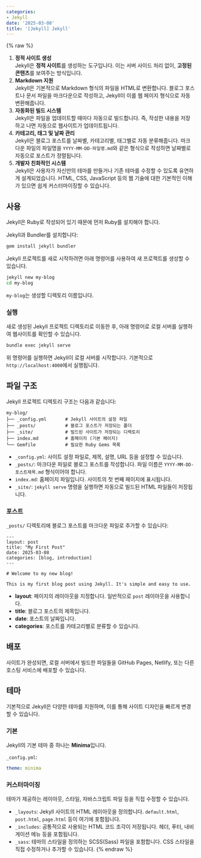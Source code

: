 ```yaml
---
categories:
- Jekyll
date: '2025-03-08'
title: '[Jekyll] Jekyll'
---
```


{% raw %}
1. **정적 사이트 생성**  
    Jekyll은 **정적 사이트**를 생성하는 도구입니다. 이는 서버 사이드 처리 없이, **고정된 콘텐츠**를 보여주는 방식입니다.
2. **Markdown 지원**  
    Jekyll은 기본적으로 Markdown 형식의 파일을 HTML로 변환합니다. 블로그 포스트나 문서 파일을 마크다운으로 작성하고, Jekyll이 이를 웹 페이지 형식으로 자동 변환해줍니다.
3. **자동화된 빌드 시스템**  
    Jekyll은 파일을 업데이트할 때마다 자동으로 빌드합니다. 즉, 작성한 내용을 저장하고 나면 자동으로 웹사이트가 업데이트됩니다.
4. **카테고리, 태그 및 날짜 관리**  
    Jekyll은 블로그 포스트를 날짜별, 카테고리별, 태그별로 자동 분류해줍니다. 마크다운 파일의 파일명을 `YYYY-MM-DD-파일명.md`와 같은 형식으로 작성하면 날짜별로 자동으로 포스트가 정렬됩니다.
5. **개발자 친화적인 시스템**  
    Jekyll은 사용자가 자신만의 테마를 만들거나 기존 테마를 수정할 수 있도록 유연하게 설계되었습니다. HTML, CSS, JavaScript 등의 웹 기술에 대한 기본적인 이해가 있으면 쉽게 커스터마이징할 수 있습니다.

## 사용
Jekyll은 Ruby로 작성되어 있기 때문에 먼저 Ruby를 설치해야 합니다. 

Jekyll과 Bundler를 설치합니다:
```bash
gem install jekyll bundler
```

Jekyll 프로젝트를 새로 시작하려면 아래 명령어를 사용하여 새 프로젝트를 생성할 수 있습니다.
```bash
jekyll new my-blog
cd my-blog
```

 `my-blog`는 생성할 디렉토리 이름입니다.

### 실행
새로 생성된 Jekyll 프로젝트 디렉토리로 이동한 후, 아래 명령어로 로컬 서버를 실행하여 웹사이트를 확인할 수 있습니다.

```bash
bundle exec jekyll serve
```

위 명령어를 실행하면 Jekyll이 로컬 서버를 시작합니다. 기본적으로 `http://localhost:4000`에서 실행됩니다.

## 파일 구조
Jekyll 프로젝트 디렉토리 구조는 다음과 같습니다:

```
my-blog/
├── _config.yml       # Jekyll 사이트의 설정 파일
├── _posts/           # 블로그 포스트가 저장되는 폴더
├── _site/            # 빌드된 사이트가 저장되는 디렉토리
├── index.md          # 홈페이지 (기본 페이지)
└── Gemfile           # 필요한 Ruby Gems 목록
```

- `_config.yml`: 사이트 설정 파일로, 제목, 설명, URL 등을 설정할 수 있습니다.
- `_posts/`: 마크다운 파일로 블로그 포스트를 작성합니다. 파일 이름은 `YYYY-MM-DD-포스트제목.md` 형식이어야 합니다.
- `index.md`: 홈페이지 파일입니다. 사이트의 첫 번째 페이지에 표시됩니다.
- `_site/`: `jekyll serve` 명령을 실행하면 자동으로 빌드된 HTML 파일들이 저장됩니다.

### 포스트
`_posts/` 디렉토리에 블로그 포스트를 마크다운 파일로 추가할 수 있습니다:
```
---
layout: post
title: "My First Post"
date: 2025-03-08
categories: [blog, introduction]
---

# Welcome to my new blog!

This is my first blog post using Jekyll. It's simple and easy to use.
```

- **layout**: 페이지의 레이아웃을 지정합니다. 일반적으로 `post` 레이아웃을 사용합니다.
- **title**: 블로그 포스트의 제목입니다.
- **date**: 포스트의 날짜입니다.
- **categories**: 포스트를 카테고리별로 분류할 수 있습니다.

## 배포
사이트가 완성되면, 로컬 서버에서 빌드한 파일들을 GitHub Pages, Netlify, 또는 다른 호스팅 서비스에 배포할 수 있습니다.

## 테마
기본적으로 Jekyll은 다양한 테마를 지원하며, 이를 통해 사이트 디자인을 빠르게 변경할 수 있습니다.

### 기본
Jekyll의 기본 테마 중 하나는 **Minima**입니다.

`_config.yml`:
```yaml
theme: minima
```

### 커스터마이징
테마가 제공하는 레이아웃, 스타일, 자바스크립트 파일 등을 직접 수정할 수 있습니다.

- `_layouts`: Jekyll 사이트의 HTML 레이아웃을 정의합니다. `default.html`, `post.html`, `page.html` 등이 여기에 포함됩니다.
- `_includes`: 공통적으로 사용되는 HTML 코드 조각이 저장됩니다. 헤더, 푸터, 내비게이션 메뉴 등을 포함됩니다.
- `_sass`: 테마의 스타일을 정의하는 SCSS(Sass) 파일을 포함합니다. CSS 스타일을 직접 수정하거나 추가할 수 있습니다.
{% endraw %}